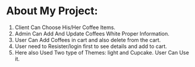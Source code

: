 # About My Project:
1. Client Can Choose His/Her Coffee Items.
2. Admin Can Add And Update Coffees White Proper Information.
3. User Can Add Coffees in cart and also delete from the cart.
4. User need to Resister/login first to see details and add to cart.
5. Here also Used Two type of Themes: light and Cupcake. User Can Use it.


